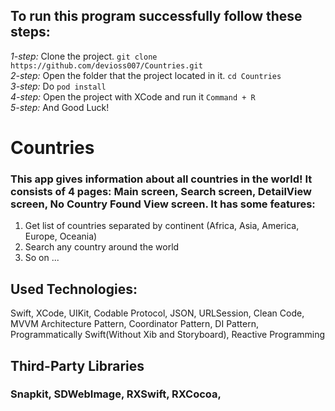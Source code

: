 ## To run this program successfully follow these steps:  
*1-step:* Clone the project. ```git clone https://github.com/devioss007/Countries.git```    
*2-step:* Open the folder that the project located in it. ```cd Countries```  
*3-step:* Do ```pod install```     
*4-step:* Open the project with XCode and run it ```Command + R```     
*5-step:* And Good Luck!

# Countries

### This app gives information about all countries in the world! It consists of 4 pages: Main screen, Search screen, DetailView screen, No Country Found View screen. It has some features:   
1. Get list of countries separated by continent (Africa, Asia, America, Europe, Oceania)
2. Search any country around the world
3. So on ...
 
## Used Technologies: 
Swift, XCode, UIKit, Codable Protocol, JSON, URLSession, Clean Code,  MVVM Architecture Pattern, Coordinator Pattern, DI Pattern, Programmatically Swift(Without Xib and Storyboard), Reactive Programming
## Third-Party Libraries   
### Snapkit, SDWebImage, RXSwift, RXCocoa, 
